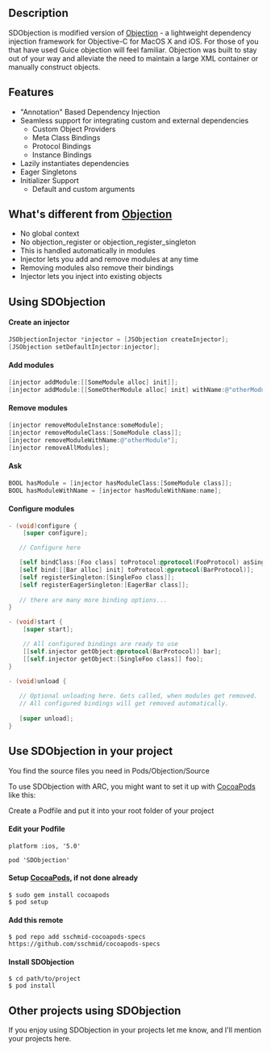 ## Description

SDObjection is modified version of [Objection] - a lightweight dependency injection framework for Objective-C for MacOS X and iOS. For those of you that have used Guice objection will feel familiar. Objection was built to stay out of your way and alleviate the need to maintain a large XML container or manually construct objects.

## Features

* "Annotation" Based Dependency Injection
* Seamless support for integrating custom and external dependencies
  * Custom Object Providers
  * Meta Class Bindings
  * Protocol Bindings
  * Instance Bindings
* Lazily instantiates dependencies
* Eager Singletons
* Initializer Support
  * Default and custom arguments


## What's different from [Objection]

* No global context
* No objection_register or objection_register_singleton
 * This is handled automatically in modules
* Injector lets you add and remove modules at any time
* Removing modules also remove their bindings
* Injector lets you inject into existing objects

## Using SDObjection

#### Create an injector

```objective-c
JSObjectionInjector *injector = [JSObjection createInjector];
[JSObjection setDefaultInjector:injector];
```

#### Add modules

```objective-c
[injector addModule:[[SomeModule alloc] init]];
[injector addModule:[[SomeOtherModule alloc] init] withName:@"otherModule"];
```

#### Remove modules

```objective-c
[injector removeModuleInstance:someModule];
[injector removeModuleClass:[SomeModule class]];
[injector removeModuleWithName:@"otherModule"];
[injector removeAllModules];
```

#### Ask

```objective-c
BOOL hasModule = [injector hasModuleClass:[SomeModule class]];
BOOL hasModuleWithName = [injector hasModuleWithName:name];
```

#### Configure modules

```objective-c
- (void)configure {
    [super configure];

   // Configure here

   [self bindClass:[Foo class] toProtocol:@protocol(FooProtocol) asSingleton:YES];
   [self bind:[[Bar alloc] init] toProtocol:@protocol(BarProtocol)];
   [self registerSingleton:[SingleFoo class]];
   [self registerEagerSingleton:[EagerBar class]];
   
   // there are many more binding options...
}

- (void)start {
    [super start];

    // All configured bindings are ready to use
    [[self.injector getObject:@protocol(BarProtocol)] bar];
    [[self.injector getObject:[SingleFoo class]] foo];
}

- (void)unload {
   
   // Optional unloading here. Gets called, when modules get removed.
   // All configured bindings will get removed automatically.
 
   [super unload];
}
```

## Use SDObjection in your project

You find the source files you need in Pods/Objection/Source

To use SDObjection with ARC, you might want to set it up with [CocoaPods] like this:

Create a Podfile and put it into your root folder of your project

#### Edit your Podfile
```
platform :ios, '5.0'

pod 'SDObjection'
```

#### Setup [CocoaPods], if not done already

```
$ sudo gem install cocoapods
$ pod setup
```

#### Add this remote
```
$ pod repo add sschmid-cocoapods-specs https://github.com/sschmid/cocoapods-specs
```

#### Install SDObjection
```
$ cd path/to/project
$ pod install
```

## Other projects using SDObjection
If you enjoy using SDObjection in your projects let me know, and I'll mention your projects here.

[Objection]: https://github.com/atomicobject/objection
[CocoaPods]: http://cocoapods.org
